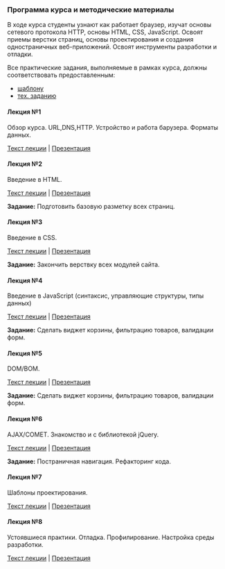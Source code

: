 ### Программа курса и методические материалы

В ходе курса студенты узнают как работает браузер, изучат основы сетевого протокола HTTP, основы HTML, CSS, JavaScript.
Освоят приемы верстки страниц, основы проектирования и создания одностраничных веб-приложений. Освоят инструменты разработки и отладки.

Все практические задания, выполняемые в рамках курса, должны соответствовать предоставленным:

* [шаблону](/training-materials/BSU/MMF/course-task/mockup.pdf)
* [тех. заданию](/training-materials/BSU/MMF/course-task/task.pdf)


#### Лекция №1

Обзор курса. URL,DNS,HTTP. Устройство и работа барузера. Форматы данных.

[Текст лекции](/training-materials/BSU/MMF/lecture-1/L1-content.pdf) |
[Презентация](/training-materials/BSU/MMF/lecture-1/L1-keynotes.pdf)



#### Лекция №2

Введение в HTML.

[Текст лекции](/training-materials/BSU/MMF/lecture-2/L2-content.pdf) |
[Презентация](/training-materials/BSU/MMF/lecture-2/L2-keynotes.pdf)

__Задание:__
Подготовить базовую разметку всех страниц.



#### Лекция №3

Введение в CSS.

[Текст лекции](/training-materials/BSU/MMF/lecture-3/content.pdf) |
[Презентация](/training-materials/BSU/MMF/lecture-3/keynotes.pdf)

__Задание:__
Закончить верствку всех модулей сайта.



#### Лекция №4

Введение в JavaScript (синтаксис, управляющие структуры, типы данных)

[Текст лекции](/training-materials/BSU/MMF/lecture-4/content.pdf) |
[Презентация](/training-materials/BSU/MMF/lecture-4/keynotes.pdf)

__Задание:__
Сделать виджет корзины, фильтрацию товаров, валидации форм.



#### Лекция №5

DOM/BOM.

[Текст лекции](/training-materials/BSU/MMF/lecture-5/content.pdf) |
[Презентация](/training-materials/BSU/MMF/lecture-5/keynotes.pdf)

__Задание:__
Сделать виджет корзины, фильтрацию товаров, валидации форм.



#### Лекция №6

AJAX/COMET. Знакомство и с библиотекой jQuery.

[Текст лекции](/training-materials/BSU/MMF/lecture-6/content.pdf) |
[Презентация](/training-materials/BSU/MMF/lecture-6/keynotes.pdf)

__Задание:__
Постраничная навигация. Рефакторинг кода.



#### Лекция №7

Шаблоны проектирования.

[Текст лекции](/training-materials/BSU/MMF/lecture-7/content.pdf) |
[Презентация](/training-materials/BSU/MMF/lecture-7/keynotes.pdf)



#### Лекция №8

Устоявшиеся практики. Отладка. Профилирование. Настройка среды разработки.

[Текст лекции](/training-materials/BSU/MMF/lecture-8/content.pdf) |
[Презентация](/training-materials/BSU/MMF/lecture-8/keynotes.pdf)